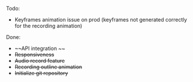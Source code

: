 Todo:

* Keyframes animation issue on prod (keyframes not generated correctly for the recording animation)

Done:
* ~~API integration ~~
* ~~Responsiveness~~
* ~~Audio record feature~~
* ~~Recording outline animation~~
* ~~Initialize git repository~~